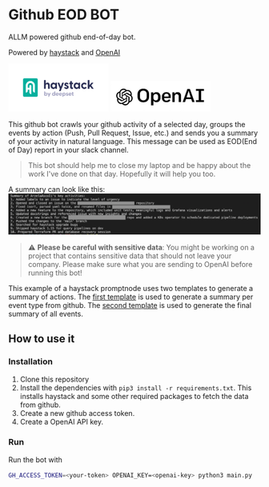 # Github EOD BOT 
ALLM powered github end-of-day bot.

Powered by [haystack](https://haystack.deepset.ai/) and [OpenAI](https://openai.com/)

<img src="img/haystack.png" width="200">
<img src="img/openai.jpeg" width="200">

This github bot crawls your github activity of a selected day, groups the events by action (Push, Pull Request, Issue, etc.) and sends you a summary of your activity in natural language. This message can be used as EOD(End of Day) report in your slack channel. 

> This bot should help me to close my laptop and be happy about the work I've done on that day. Hopefully it will help you too.

A summary can look like this:
<img src="img/summary.png" width="800">

> :warning: **Please be careful with sensitive data**: You might be working on a project that contains sensitive data that should not leave your company. Please make sure what you are sending to OpenAI before running this bot!


This example of a haystack promptnode uses two templates to generate a summary of actions. The [first template](/prompts/events.txt) is used to generate a summary per event type from github. The [second template](/prompts/summary.txt) is used to generate the final summary of all events.

## How to use it
### Installation 
1. Clone this repository
2. Install the dependencies with `pip3 install -r requirements.txt`. This installs haystack and some other required packages to fetch the data from github.
3. Create a new github access token.
4. Create a OpenAI API key.

### Run 
Run the bot with 
```sh 
GH_ACCESS_TOKEN=<your-token> OPENAI_KEY=<openai-key> python3 main.py
```




